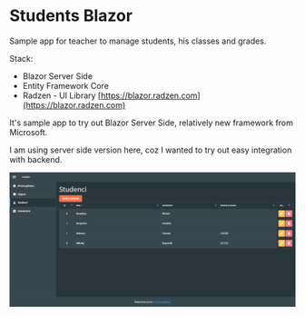 # Students Blazor

Sample app for teacher to manage students, his classes and grades.

Stack:
* Blazor Server Side
* Entity Framework Core
* Radzen - UI Library [https://blazor.radzen.com](https://blazor.radzen.com)

It's sample app to try out Blazor Server Side, relatively new framework from Microsoft.

I am using server side version here, coz I wanted to try out easy integration with backend.

![Screenshot of app](img.png)